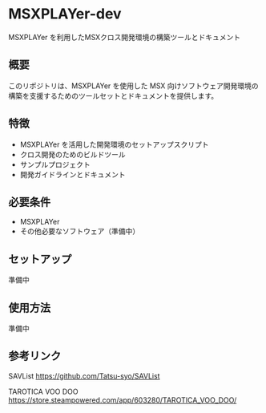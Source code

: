 # MSXPLAYer-dev

MSXPLAYer を利用したMSXクロス開発環境の構築ツールとドキュメント

## 概要

このリポジトリは、MSXPLAYer を使用した MSX 向けソフトウェア開発環境の構築を支援するためのツールセットとドキュメントを提供します。

## 特徴

- MSXPLAYer を活用した開発環境のセットアップスクリプト
- クロス開発のためのビルドツール
- サンプルプロジェクト
- 開発ガイドラインとドキュメント

## 必要条件

- MSXPLAYer
- その他必要なソフトウェア（準備中）

## セットアップ

準備中

## 使用方法

準備中

## 参考リンク

SAVList
https://github.com/Tatsu-syo/SAVList

TAROTICA VOO DOO
https://store.steampowered.com/app/603280/TAROTICA_VOO_DOO/
